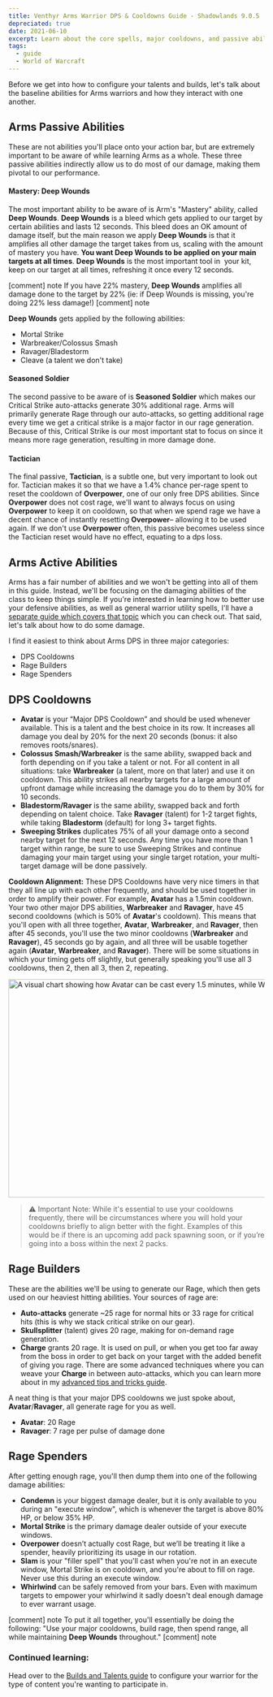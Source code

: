 ```yaml
---
title: Venthyr Arms Warrior DPS & Cooldowns Guide - Shadowlands 9.0.5
depreciated: true
date: 2021-06-10
excerpt: Learn about the core spells, major cooldowns, and passive abilities of the Venthyr Arms Warrior for patch 9.0.5
tags:
  - guide
  - World of Warcraft
---
```


Before we get into how to configure your talents and builds, let's talk about the baseline abilities for Arms warriors and how they interact with one another.

## Arms Passive Abilities
These are not abilities you'll place onto your action bar, but are extremely important to be aware of while learning Arms as a whole. These three passive abilities indirectly allow us to do most of our damage, making them pivotal to our performance.

#### Mastery: Deep Wounds
The most important ability to be aware of is Arm's "Mastery" ability, called **Deep Wounds**. **Deep Wounds** is a bleed which gets applied to our target by certain abilities and lasts 12 seconds. This bleed does an OK amount of damage itself, but the main reason we apply **Deep Wounds** is that it amplifies all other damage the target takes from us, scaling with the amount of mastery you have. **You want Deep Wounds to be applied on your main targets at all times**. **Deep Wounds** is the most important tool in  your kit, keep on our target at all times, refreshing it once every 12 seconds.

[comment] note
If you have 22% mastery, **Deep Wounds** amplifies all damage done to the target by 22% (ie: if Deep Wounds is missing, you're doing 22% less damage!)
[comment] note

**Deep Wounds** gets applied by the following abilities:
- Mortal Strike
- Warbreaker/Colossus Smash
- Ravager/Bladestorm
- Cleave (a talent we don't take)

#### Seasoned Soldier
The second passive to be aware of is **Seasoned Soldier** which makes our Critical Strike auto-attacks generate 30% additional rage. Arms will primarily generate Rage through our auto-attacks, so getting additional rage every time we get a critical strike is a major factor in our rage generation. Because of this, Critical Strike is our most important stat to focus on since it means more rage generation, resulting in more damage done.

#### Tactician
The final passive, **Tactician**, is a subtle one, but very important to look out for. Tactician makes it so that we have a 1.4% chance per-rage spent to reset the cooldown of **Overpower**, one of our only free DPS abilities. Since **Overpower** does not cost rage, we'll want to always focus on using **Overpower** to keep it on cooldown, so that when we spend rage we have a decent chance of instantly resetting **Overpower**– allowing it to be used again. If we don't use **Overpower** often, this passive becomes useless since the Tactician reset would have no effect, equating to a dps loss.

## Arms Active Abilities
Arms has a fair number of abilities and we won't be getting into all of them in this guide. Instead, we'll be focusing on the damaging abilities of the class to keep things simple. If you're interested in learning how to better use your defensive abilities, as well as general warrior utility spells, I'll have a [separate guide which covers that topic](https://hrothmar.com/guides/advanced-arms-warrior-tips-tricks/) which you can check out. That said, let's talk about how to do some damage.

I find it easiest to think about Arms DPS in three major categories:
- DPS Cooldowns
- Rage Builders
- Rage Spenders


## DPS Cooldowns
- **Avatar** is your “Major DPS Cooldown” and should be used whenever available. This is a talent and the best choice in its row. It increases all damage you deal by 20% for the next 20 seconds (bonus: it also removes roots/snares).
- **Colossus Smash/Warbreaker** is the same ability, swapped back and forth depending on if you take a talent or not. For all content in all situations: take **Warbreaker** (a talent, more on that later) and use it on cooldown. This ability strikes all nearby targets for a large amount of upfront damage while increasing the damage you do to them by 30% for 10 seconds.
- **Bladestorm/Ravager** is the same ability, swapped back and forth depending on talent choice. Take **Ravager** (talent) for 1-2 target fights, while taking **Bladestorm** (default) for long 3+ target fights.
- **Sweeping Strikes** duplicates 75% of all your damage onto a second nearby target for the next 12 seconds. Any time you have more than 1 target within range, be sure to use Sweeping Strikes and continue damaging your main target using your single target rotation, your multi-target damage will be done passively.

**Cooldown Alignment:**
These DPS Cooldowns have very nice timers in that they all line up with each other frequently, and should be used together in order to amplify their power. For example, **Avatar** has a 1.5min cooldown. Your two other major DPS abilities, **Warbreaker** and **Ravager**, have 45 second cooldowns (which is 50% of **Avatar**'s cooldown). This means that you'll open with all three together, **Avatar**, **Warbreaker**, and **Ravager**, then after 45 seconds, you'll use the two minor cooldowns (**Warbreaker** and **Ravager**), 45 seconds go by again, and all three will be usable together again (**Avatar**, **Warbreaker**, and **Ravager**). There will be some situations in which your timing gets off slightly, but generally speaking you'll use all 3 cooldowns, then 2, then all 3, then 2, repeating.

<img class="size-full" src="https://hrothmar.com/wp-content/uploads/2021/06/Major-CD-Alignments.jpg" alt="A visual chart showing how Avatar can be cast every 1.5 minutes, while Warbreaker/Ravager can get cast every 45 seconds. Aligning them every-other cooldown." width="1200" height="430" />

> ⚠️ Important Note: While it's essential to use your cooldowns frequently, there will be circumstances where you will hold your cooldowns briefly to align better with the fight. Examples of this would be if there is an upcoming add pack spawning soon, or if you’re going into a boss within the next 2 packs.

## Rage Builders
These are the abilities we'll be using to generate our Rage, which then gets used on our heaviest hitting abilities. Your sources of rage are:
- **Auto-attacks** generate ~25 rage for normal hits or 33 rage for critical hits (this is why we stack critical strike on our gear).
- **Skullsplitter** (talent) gives 20 rage, making for on-demand rage generation.
- **Charge** grants 20 rage. It is used on pull, or when you get too far away from the boss in order to get back on your target with the added benefit of giving you rage. There are some advanced techniques where you can weave your **Charge** in between auto-attacks, which you can learn more about in my [advanced tips and tricks guide](https://hrothmar.com/guides/advanced-arms-warrior-tips-tricks/).

A neat thing is that your major DPS cooldowns we just spoke about, **Avatar**/**Ravager**, all generate rage for you as well.
- **Avatar**: 20 Rage
- **Ravager**: 7 rage per pulse of damage done


## Rage Spenders
After getting enough rage, you'll then dump them into one of the following damage abilities:
- **Condemn** is your biggest damage dealer, but it is only available to you during an "execute window", which is whenever the target is above 80% HP, or below 35% HP.
- **Mortal Strike** is the primary damage dealer outside of your execute windows.
- **Overpower** doesn’t actually cost Rage, but we’ll be treating it like a spender, heavily prioritizing its usage in our rotation.
- **Slam** is your "filler spell" that you'll cast when you're not in an execute window, Mortal Strike is on cooldown, and you're about to fill on rage. Never use this during an execute window.
- **Whirlwind** can be safely removed from your bars. Even with maximum targets to empower your whirlwind it sadly doesn't deal enough damage to ever warrant usage.

[comment] note
To put it all together, you'll essentially be doing the following: "Use your major cooldowns, build rage, then spend range, all while maintaining **Deep Wounds** throughout."
[comment] note

### Continued learning:
Head over to the [Builds and Talents guide](https://hrothmar.com/guides/venthyr-arms-warrior-talent-guide) to configure your warrior for the type of content you're wanting to participate in.